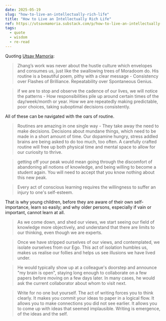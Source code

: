 ```yaml
---
date: 2025-05-19
slug: "how-to-live-an-intellectually-rich-life"
title: "How to Live an Intellectually Rich Life"
ref: https://utsavmamoria.substack.com/p/how-to-live-an-intellectually-rich?r=5lwff8&amp;utm_medium=ios&amp;triedRedirect=true
tags:
  - quote
  - wisdom
  - re-read
---
```


Quoting [Utsav Mamoria](https://utsavmamoria.substack.com/p/how-to-live-an-intellectually-rich?r=5lwff8&amp;utm_medium=ios&amp;triedRedirect=true):

> Zhang’s work was never about the hustle culture which envelopes and consumes us, just like the swallowing trees of Moradoom do. His routine is a beautiful poem, pithy with a clear message - Consistency over Flashes of Brilliance. Repeatability over Spontaneous Genius.

> if we are to stop and observe the cadence of our lives, we will notice the patterns - How responsibilities pile up around certain times of the day/week/month or year. How we are repeatedly making predictable, poor choices, taking suboptimal decisions consistently.

All of these can be navigated with the oars of routine.

> Routines are amazing in one single way - They take away the need to make decisions. Decisions about mundane things, which need to be made in a short amount of time. Our dopamine hungry, stress addled brains are being asked to do too much, too often. A carefully crafted routine will free up both physical time and mental space to allow for our curiosity to thrive.

> getting off your peak would mean going through the discomfort of abandoning all notions of knowledge, and being willing to become a student again. You will need to accept that you know nothing about this new peak.

> Every act of conscious learning requires the willingness to suffer an injury to one&#39;s self-esteem.

That is why young children, before they are aware of their own self-importance, learn so easily; and why older persons, especially if vain or important, cannot learn at all.

> As we come down, and shed our views, we start seeing our field of knowledge more objectively, and understand that there are limits to our thinking, even though we are experts.

> Once we have stripped ourselves of our views, and contemplated, we isolate ourselves from our Ego. This act of isolation humbles us, makes us realise our follies and helps us see illusions we have lived under.

> He would typically show up at a colleague&#39;s doorstep and announce &#34;my brain is open&#34;, staying long enough to collaborate on a few papers before moving on a few days later. In many cases, he would ask the current collaborator about whom to visit next.

> Write for no one but yourself. The act of writing forces you to think clearly. It makes you commit your ideas to paper in a logical flow. It allows you to make connections you did not see earlier. It allows you to come up with ideas that seemed implausible. Writing is emergence, of the ideas and the self.
